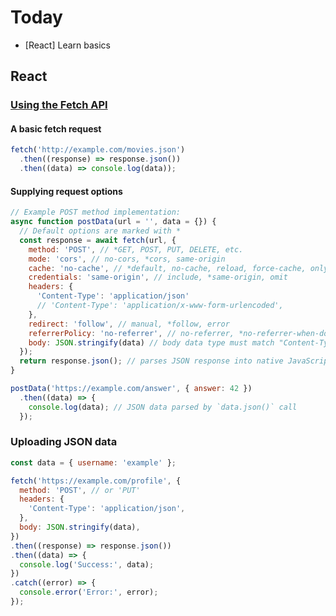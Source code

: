 # Today

- [React] Learn basics

## React

### [Using the Fetch API](https://developer.mozilla.org/en-US/docs/Web/API/Fetch_API/Using_Fetch)

#### A basic fetch request

``` javascript
fetch('http://example.com/movies.json')
  .then((response) => response.json())
  .then((data) => console.log(data));

```

#### Supplying request options

``` javascript
// Example POST method implementation:
async function postData(url = '', data = {}) {
  // Default options are marked with *
  const response = await fetch(url, {
    method: 'POST', // *GET, POST, PUT, DELETE, etc.
    mode: 'cors', // no-cors, *cors, same-origin
    cache: 'no-cache', // *default, no-cache, reload, force-cache, only-if-cached
    credentials: 'same-origin', // include, *same-origin, omit
    headers: {
      'Content-Type': 'application/json'
      // 'Content-Type': 'application/x-www-form-urlencoded',
    },
    redirect: 'follow', // manual, *follow, error
    referrerPolicy: 'no-referrer', // no-referrer, *no-referrer-when-downgrade, origin, origin-when-cross-origin, same-origin, strict-origin, strict-origin-when-cross-origin, unsafe-url
    body: JSON.stringify(data) // body data type must match "Content-Type" header
  });
  return response.json(); // parses JSON response into native JavaScript objects
}

postData('https://example.com/answer', { answer: 42 })
  .then((data) => {
    console.log(data); // JSON data parsed by `data.json()` call
  });
```

### Uploading JSON data

``` javascript
const data = { username: 'example' };

fetch('https://example.com/profile', {
  method: 'POST', // or 'PUT'
  headers: {
    'Content-Type': 'application/json',
  },
  body: JSON.stringify(data),
})
.then((response) => response.json())
.then((data) => {
  console.log('Success:', data);
})
.catch((error) => {
  console.error('Error:', error);
});

```
